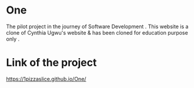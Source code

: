 # One
The pilot project in the journey of Software Development .
This website is a clone of Cynthia Ugwu's website & has been cloned for education purpose only . 

# Link of the project

https://1pizzaslice.github.io/One/
